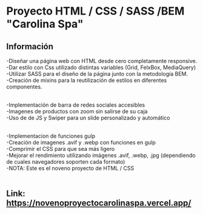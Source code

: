 # Proyecto HTML / CSS / SASS /BEM "Carolina Spa"


## Información

-Diseñar una página web con HTML desde cero  completamente responsive. <br>
-Dar estilo con Css utilizado distintas variables (Grid, FelxBox, MediaQuery)<br>
-Utilizar SASS para el diseño de la página junto con la metodología BEM.<br>
-Creación de mixins para la reutilización de estilos en diferentes componentes.<br><br>

-Implementación de barra de redes sociales accesibles<br>
-Imagenes de productos con zoom sin salirse de su caja<br>
-Uso de de JS y Swiper para un slide personalizado y automático<br><br>

-Implementacion de funciones gulp<br>
-Creación de imagenes .avif y .webp con funciones en gulp<br>
-Comprimir el CSS para que sea más ligero<br>
-Mejorar el rendimiento utilizando imágenes .avif, .webp, .jpg (dependiendo de cuales navegadores soporten cada formato)<br>
-NOTA: Este es el noveno proyecto de HTML / CSS
<br><br>



## Link:  https://novenoproyectocarolinaspa.vercel.app/
